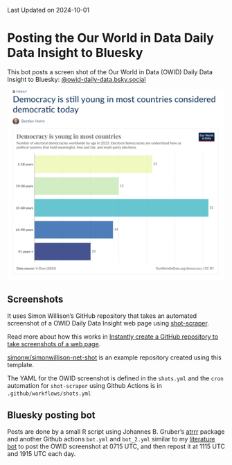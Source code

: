 
Last Updated on 2024-10-01

# Posting the Our World in Data Daily Data Insight to Bluesky

This bot posts a screen shot of the Our World in Data (OWID) Daily Data
Insight to Bluesky:
[@owid-daily-data.bsky.social](https://bsky.app/profile/owid-daily-data.bsky.social)

<img src="owid-shot.png" width="500" />

## Screenshots

It uses Simon Willison’s GitHub repository that takes an automated
screenshot of a OWID Daily Data Insight web page using
[shot-scraper](https://github.com/simonw/shot-scraper).

Read more about how this works in [Instantly create a GitHub repository
to take screenshots of a web
page](https://simonwillison.net/2022/Mar/14/shot-scraper-template/).

[simonw/simonwillison-net-shot](https://github.com/simonw/simonwillison-net-shot)
is an example repository created using this template.

The YAML for the OWID screenshot is defined in the `shots.yml` and the
`cron` automation for `shot-scraper` using Github Actions is in
`.github/workflows/shots.yml`

## Bluesky posting bot

Posts are done by a small R script using Johannes B. Gruber’s
[atrrr](https://jbgruber.github.io/atrrr/index.html) package and another
Github actions `bot.yml` and `bot_2.yml` similar to my [literature
bot](https://github.com/ab604/prot-paper-bot) to post the OWID
screenshot at 0715 UTC, and then repost it at 1115 UTC and 1915 UTC each
day.
